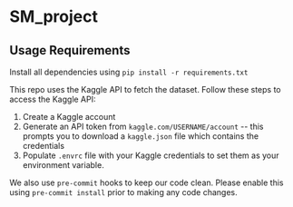 # SM_project

## Usage Requirements

Install all dependencies using `pip install -r requirements.txt`

This repo uses the Kaggle API to fetch the dataset. Follow these steps to access the Kaggle API:

1. Create a Kaggle account
2. Generate an API token from `kaggle.com/USERNAME/account` -- this prompts you to download a `kaggle.json` file which contains the credentials
3. Populate `.envrc` file with your Kaggle credentials to set them as your environment variable.

We also use `pre-commit` hooks to keep our code clean. Please enable this using `pre-commit install` prior to making any code changes.
